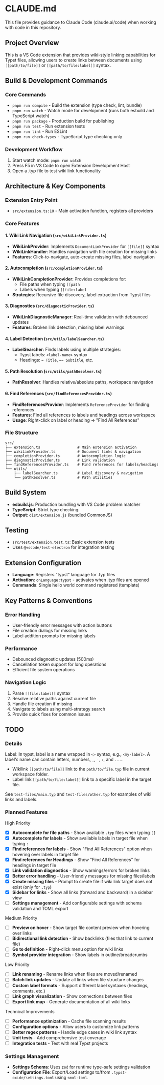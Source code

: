 # CLAUDE.md

This file provides guidance to Claude Code (claude.ai/code) when working with code in this repository.

## Project Overview

This is a VS Code extension that provides wiki-style linking capabilities for Typst files, allowing users to create links between documents using `[[path/to/file]]` or `[[path/to/file:label]]` syntax.

## Build & Development Commands

### Core Commands

- `pnpm run compile` - Build the extension (type check, lint, bundle)
- `pnpm run watch` - Watch mode for development (runs both esbuild and TypeScript watch)
- `pnpm run package` - Production build for publishing
- `pnpm run test` - Run extension tests
- `pnpm run lint` - Run ESLint
- `pnpm run check-types` - TypeScript type checking only

### Development Workflow

1. Start watch mode: `pnpm run watch`
2. Press F5 in VS Code to open Extension Development Host
3. Open a .typ file to test wiki link functionality

## Architecture & Key Components

### Extension Entry Point

- `src/extension.ts:10` - Main activation function, registers all providers

### Core Features

#### 1. Wiki Link Navigation (`src/wikiLinkProvider.ts`)

- **WikiLinkProvider**: Implements `DocumentLinkProvider` for `[[file]]` syntax
- **WikiLinkHandler**: Handles navigation with file creation for missing links
- **Features**: Click-to-navigate, auto-create missing files, label navigation

#### 2. Autocompletion (`src/completionProvider.ts`)

- **WikiLinkCompletionProvider**: Provides completions for:
  - File paths when typing `[[path`
  - Labels when typing `[[file:label`
- **Strategies**: Recursive file discovery, label extraction from Typst files

#### 3. Diagnostics (`src/diagnosticProvider.ts`)

- **WikiLinkDiagnosticManager**: Real-time validation with debounced updates
- **Features**: Broken link detection, missing label warnings

#### 4. Label Detection (`src/utils/labelSearcher.ts`)

- **LabelSearcher**: Finds labels using multiple strategies:
  - Typst labels: `<label-name>` syntax
  - Headings: `= Title`, `== Subtitle`, etc.

#### 5. Path Resolution (`src/utils/pathResolver.ts`)

- **PathResolver**: Handles relative/absolute paths, workspace navigation

#### 6. Find References (`src/findReferencesProvider.ts`)

- **FindReferencesProvider**: Implements `ReferenceProvider` for finding references
- **Features**: Find all references to labels and headings across workspace
- **Usage**: Right-click on label or heading → "Find All References"

### File Structure

```text
src/
├── extension.ts                 # Main extension activation
├── wikiLinkProvider.ts          # Document links & navigation
├── completionProvider.ts        # Autocompletion logic
├── diagnosticProvider.ts        # Link validation
├── findReferencesProvider.ts    # Find references for labels/headings
└── utils/
    ├── labelSearcher.ts         # Label discovery & navigation
    └── pathResolver.ts          # Path utilities
```

## Build System

- **esbuild.js**: Production bundling with VS Code problem matcher
- **TypeScript**: Strict type checking
- **Output**: `dist/extension.js` (bundled CommonJS)

## Testing

- `src/test/extension.test.ts`: Basic extension tests
- Uses `@vscode/test-electron` for integration testing

## Extension Configuration

- **Language**: Registers "typst" language for .typ files
- **Activation**: `onLanguage:typst` - activates when .typ files are opened
- **Commands**: Single hello world command registered (template)

## Key Patterns & Conventions

### Error Handling

- User-friendly error messages with action buttons
- File creation dialogs for missing links
- Label addition prompts for missing labels

### Performance

- Debounced diagnostic updates (500ms)
- Cancellation token support for long operations
- Efficient file system operations

### Navigation Logic

1. Parse `[[file:label]]` syntax
2. Resolve relative paths against current file
3. Handle file creation if missing
4. Navigate to labels using multi-strategy search
5. Provide quick fixes for common issues

## TODO

### Details

Label: In typst, label is a name wrapped in `<>` syntax, e.g., `<my-label>`. A label's name can contain letters, numbers, `_`, `-`, `:`, and `...`.

- Wikilink `[[path/to/file]]` link to the `path/to/file.typ` file in current workspace folder.
- Label link `[[path/to/file:label]]` link to a specific label in the target file.

See `test-files/main.typ` and `test-files/other.typ` for examples of wiki links and labels.

### Planned Features

High Priority

- [x] **Autocomplete for file paths** - Show available `.typ` files when typing `[[`
- [x] **Autocomplete for labels** - Show available labels in target file when typing `:`
- [x] **Find references for labels** - Show "Find All References" option when hovering over labels in target file
- [x] **Find references for Headings** - Show "Find All References" for headings in target file
- [x] **Link validation diagnostics** - Show warnings/errors for broken links
- [x] **Better error handling** - User-friendly messages for missing files/labels
- [x] **Create missing files** - Prompt to create file if wiki link target does not exist (only for `.typ`)
- [x] **Sidebar for links** - Show all links (forward and backward) in a sidebar view
- [ ] **Settings management** - Add configurable settings with schema validation and TOML export

Medium Priority

- [ ] **Preview on hover** - Show target file content preview when hovering over links
- [ ] **Bidirectional link detection** - Show backlinks (files that link to current file)
- [ ] **Go to definition** - Right-click menu option for wiki links
- [ ] **Symbol provider integration** - Show labels in outline/breadcrumbs

Low Priority

- [ ] **Link renaming** - Rename links when files are moved/renamed
- [ ] **Batch link updates** - Update all links when file structure changes
- [ ] **Custom label formats** - Support different label syntaxes (headings, comments, etc.)
- [ ] **Link graph visualization** - Show connections between files
- [ ] **Export link map** - Generate documentation of all wiki links

Technical Improvements

- [ ] **Performance optimization** - Cache file scanning results
- [ ] **Configuration options** - Allow users to customize link patterns
- [ ] **Better regex patterns** - Handle edge cases in wiki link syntax
- [ ] **Unit tests** - Add comprehensive test coverage
- [ ] **Integration tests** - Test with real Typst projects

### Settings Management

- **Settings Schema**: Uses `zod` for runtime type-safe settings validation
- **Configuration File**: Export/Load settings to/from `.typst-oxide/settings.toml` using `smol-toml`.
